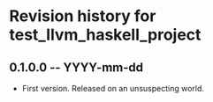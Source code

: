 # Revision history for test_llvm_haskell_project

## 0.1.0.0 -- YYYY-mm-dd

* First version. Released on an unsuspecting world.
